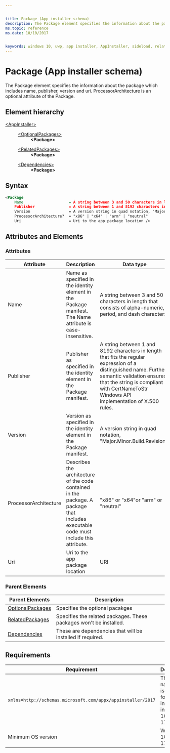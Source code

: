```yaml
---


title: Package (App installer schema)
description: The Package element specifies the information about the package which includes name, publisher, version and uri. ProcessorArchitecture is an optional attribute of the Package.
ms.topic: reference
ms.date: 10/10/2017


keywords: windows 10, uwp, app installer, AppInstaller, sideload, related set, optional packages
---
```


# Package (App installer schema)

The Package element specifies the information about the package which includes name, publisher, version and uri. ProcessorArchitecture is an optional attribute of the Package. 

## Element hierarchy

<dl>
<dt><a href="element-appinstaller.md">&lt;AppInstaller&gt;</a></dt>
<dd>
    <dl>
        <dt><a href="element-optional-packages.md">&lt;OptionalPackages&gt;</a></dt>
            <dd><b>&lt;Package&gt;</b></dd>
    </dl>
    <dl>
        <dt><a href="element-related-packages.md">&lt;RelatedPackages&gt;</a></dt>
            <dd><b>&lt;Package&gt;</b></dd>
    </dl>
    <dl>
        <dt><a href="element-dependencies.md">&lt;Dependencies&gt;</a></dt>
            <dd><b>&lt;Package&gt;</b></dd>
    </dl>
</dd>
</dl>

## Syntax
``` xml
<Package 
    Name                    = A string between 3 and 50 characters in length that consists of alpha-numeric, period, and dash characters.
    Publisher               = A string between 1 and 8192 characters in length that fits the regular expression of a distinguished name : "(CN|L|O|OU|E|C|S|STREET|T|G|I|SN|DC|SERIALNUMBER|(OID\.(0|[1-9][0-9]*)(\.(0|[1-9][0-9]*))+))=(([^,+="<>#;])+|".*")(, ((CN|L|O|OU|E|C|S|STREET|T|G|I|SN|DC|SERIALNUMBER|(OID\.(0|[1-9][0-9]*)(\.(0|[1-9][0-9]*))+))=(([^,+="<>#;])+|".*")))*". Further, semantic validation ensures that the string is compliant with CertNameToStr Windows API implementation of X.500 rules.
    Version                 = A version string in quad notation, "Major.Minor.Build.Revision".
    ProcessorArchitecture?  = "x86" | "x64" | "arm" | "neutral"
    Uri                     = Uri to the app package location />

```

## Attributes and Elements

### Attributes

| Attribute | Description | Data type | Required |
|-----------|-------------|-----------|----------|
| Name          |   Name as specified in the identity element in the Package manifest. The Name attribute is case-insensitive.   | A string between 3 and 50 characters in length that consists of alpha-numeric, period, and dash characters.        |  Yes        |
| Publisher    |   Publisher as specified in the identity element in the Package manifest.     |   A string between 1 and 8192 characters in length that fits the regular expression of a distinguished name. Further, semantic validation ensures that the string is compliant with CertNameToStr Windows API implementation of X.500 rules.   |   Yes |
| Version   |  Version as specified in the identity element in the Package manifest.  |     A version string in quad notation, "Major.Minor.Build.Revision". |   Yes |
| ProcessorArchitecture | Describes the architecture of the code contained in the package. A package that includes executable code must include this attribute. | "x86" or "x64"or "arm" or "neutral" | No |
| Uri          | Uri to the app package location   |  URI       |  Yes        |

### Parent Elements

| Parent Elements | Description |
|----------------|-------------|
| [OptionalPackages](element-optional-packages.md)           | Specifies the optional pacakges               |
| [RelatedPackages](element-related-packages.md)           | Specifies the related packages. These packages won't be installed.             |
| [Dependencies](element-dependencies.md)           | These are dependencies that will be installed if required.            |

## Requirements

| Requirement | Description |
|----------------|-------------|
| `xmlns=http://schemas.microsoft.com/appx/appinstaller/2017` | This namespace is required for features introduced in Windows 10, version 1709. |
| Minimum OS version | Windows 10, version 1709 |